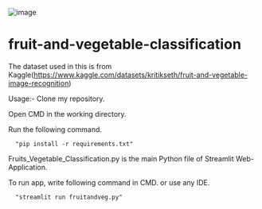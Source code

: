 ![image](https://github.com/madhav-18/fruit-and-vegetable-classification/assets/85945172/b6929042-c108-496b-9d74-3c9f947bec0c)

# fruit-and-vegetable-classification
The dataset used in this is from Kaggle(https://www.kaggle.com/datasets/kritikseth/fruit-and-vegetable-image-recognition)

Usage:-
  Clone my repository.
  
  Open CMD in the working directory.
  
  Run the following command.
  
      "pip install -r requirements.txt"
  
  Fruits_Vegetable_Classification.py is the main Python file of Streamlit Web-Application.
  
  To run app, write following command in CMD. or use any IDE.
  
      "streamlit run fruitandveg.py"
